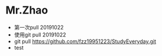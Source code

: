 # Mr.Zhao

* 第一次pull 20191022
* 使用git pull 20191022
* git pull https://github.com/fzz19951223/StudyEveryday.git
* test

